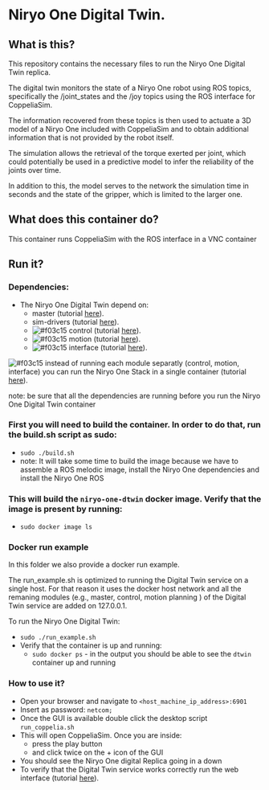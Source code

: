 # Niryo One Digital Twin. 

## What is this?

This repository contains the necessary files to run the Niryo One Digital Twin replica. 

The digital twin monitors the state of a Niryo One robot using ROS topics, specifically the /joint_states and the /joy topics using the ROS interface for CoppeliaSim. 

The information recovered from these topics is then used to actuate a 3D model of a Niryo One included with CoppeliaSim and to obtain additional information that is not provided by the robot itself. 

The simulation allows the retrieval of the torque exerted per joint, which could potentially be used in a predictive model to infer the reliability of the joints over time.

In addition to this, the model serves to the network the simulation time in seconds and the state of the gripper, which is limited to the larger one. 

## What does this container do?

This container runs CoppeliaSim with the ROS interface in a VNC container

## Run it?

### Dependencies:
- The Niryo One Digital Twin depend on:
    - master (tutorial [here](../../ros-master/)).
    - sim-drivers (tutorial [here](../../niryo-one-drivers/simulation/)).
    - ![#f03c15](https://via.placeholder.com/15/f03c15/000000?text=+) control (tutorial [here](../niryo-one-stack/niryo-one-control/)).
    - ![#f03c15](https://via.placeholder.com/15/f03c15/000000?text=+) motion (tutorial [here](../niryo-one-stack/niryo-one-motion/)).
    - ![#f03c15](https://via.placeholder.com/15/f03c15/000000?text=+) interface (tutorial [here](../niryo-one-stack/niryo-one-interface/)).

![#f03c15](https://via.placeholder.com/15/f03c15/000000?text=+) instead of running each module separatly (control, motion, interface) you can run the Niryo One Stack in a single container (tutorial [here](../niryo-one-stack/niryo-one-stack/)).
 
note: be sure that all the dependencies are running before you run the Niryo One Digital Twin container

### First you will need to build the container. In order to do that, run the build.sh script as sudo:
- `sudo ./build.sh`
- note: It will take some time to build the image because we have to assemble a ROS melodic image, install the Niryo One dependencies and install the Niryo One ROS  

### This will build the `niryo-one-dtwin` docker image. Verify that the image is present by running:
- `sudo docker image ls`

### Docker run example
In this folder we also provide a docker run example. 

The run_example.sh is optimized to running the Digital Twin service on a single host. For that reason it uses the docker host network and all the remaning modules (e.g., master, control, motion planning ) of the Digital Twin service are added on 127.0.0.1.

To run the Niryo One Digital Twin:
- `sudo ./run_example.sh`
- Verify that the container is up and running:
    - `sudo docker ps` - in the output you should be able to see the `dtwin` container up and running

### How to use it?

- Open your browser and navigate to `<host_machine_ip_address>:6901`
- Insert as password: `netcom;`
- Once the GUI is available double click the desktop script `run_coppelia.sh`
- This will open CoppeliaSim. Once you are inside:
    - press the play button
    - and click twice on the + icon of the GUI
- You should see the Niryo One digital Replica going in a down
- To verify that the Digital Twin service works correctly run the web interface (tutorial [here](../web-interface/)).
